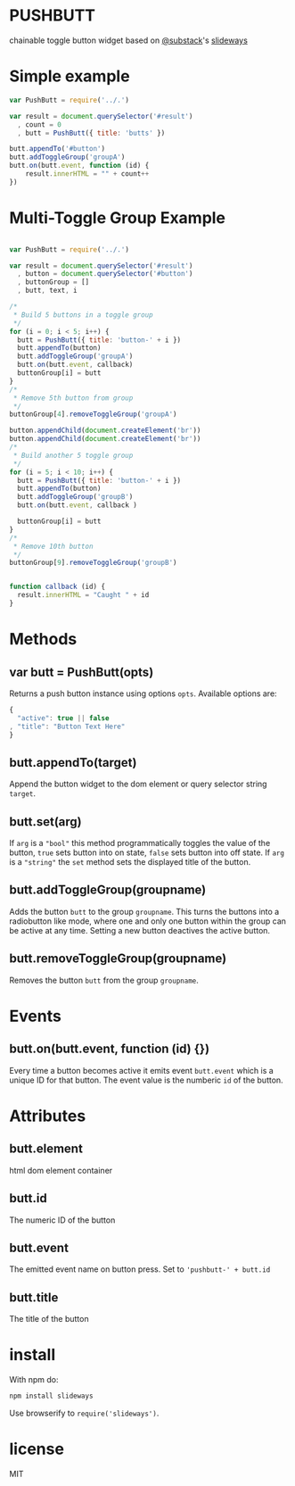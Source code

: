 PUSHBUTT
========

chainable toggle button widget based on [@substack](https://github.com/substack)'s [slideways](https://github.com/substack/slideways)

Simple example
==============
``` js
var PushButt = require('../.')

var result = document.querySelector('#result')
  , count = 0
  , butt = PushButt({ title: 'butts' })

butt.appendTo('#button')
butt.addToggleGroup('groupA')
butt.on(butt.event, function (id) {
    result.innerHTML = "" + count++
})
```

Multi-Toggle Group Example
==========================

``` js

var PushButt = require('../.')

var result = document.querySelector('#result')
  , button = document.querySelector('#button')
  , buttonGroup = []
  , butt, text, i

/*
 * Build 5 buttons in a toggle group
 */
for (i = 0; i < 5; i++) {
  butt = PushButt({ title: 'button-' + i })
  butt.appendTo(button)
  butt.addToggleGroup('groupA')
  butt.on(butt.event, callback)
  buttonGroup[i] = butt
}
/*
 * Remove 5th button from group
 */
buttonGroup[4].removeToggleGroup('groupA')

button.appendChild(document.createElement('br'))
button.appendChild(document.createElement('br'))
/*
 * Build another 5 toggle group
 */
for (i = 5; i < 10; i++) {
  butt = PushButt({ title: 'button-' + i })
  butt.appendTo(button)
  butt.addToggleGroup('groupB')
  butt.on(butt.event, callback )

  buttonGroup[i] = butt
}
/*
 * Remove 10th button
 */
buttonGroup[9].removeToggleGroup('groupB')


function callback (id) {
  result.innerHTML = "Caught " + id
}

```

Methods
=======

## var butt = PushButt(opts)
Returns a push button instance using options `opts`.
Available options are:
``` js
{
  "active": true || false
, "title": "Button Text Here"
}
```
## butt.appendTo(target)
Append the button widget to the dom element or query selector string `target`.

## butt.set(arg)
If `arg` is a `"bool"` this method programmatically toggles the value of the button, `true` sets button into on state, `false` sets button into off state.
If `arg` is a `"string"` the `set` method sets the displayed title of the button.

## butt.addToggleGroup(groupname)
Adds the button `butt` to the group `groupname`. This turns the buttons into a radiobutton like mode, where one and only one button within the group can be active at any time. Setting a new button deactives the active button.

## butt.removeToggleGroup(groupname)
Removes the button `butt` from the group `groupname`.

Events
======
## butt.on(butt.event, function (id) {})
Every time a button becomes active it emits event `butt.event` which is a unique ID for that button. The event value is the numberic `id` of the button.

Attributes
==========
## butt.element
html dom element container

## butt.id
The numeric ID of the button

## butt.event
The emitted event name on button press. Set to `'pushbutt-' + butt.id`

## butt.title
The title of the button

install
=======

With npm do:

``` js
npm install slideways
```

Use browserify to `require('slideways')`.

license
=======
MIT
